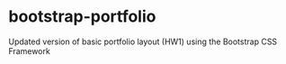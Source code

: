 # bootstrap-portfolio
Updated version of basic portfolio layout (HW1) using the Bootstrap CSS Framework
